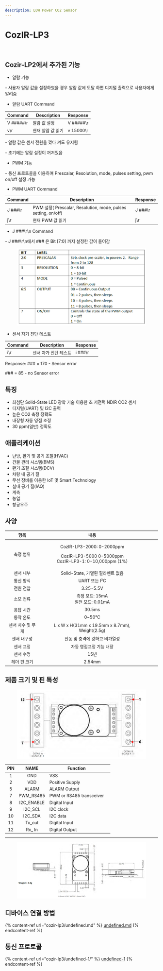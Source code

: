 ```yaml
---
description: LOW Power CO2 Sensor
---
```


# CozIR-LP3

<figure><img src="https://files.gitbook.com/v0/b/gitbook-x-prod.appspot.com/o/spaces%2FQCE5cN34KWHXj4MJcrQj%2Fuploads%2FY4GHUlyXINOiUbi1NkPR%2Fcozir_lp2.jpg?alt=media&#x26;token=28110542-638e-488a-b254-d595cd1a2b76" alt=""><figcaption></figcaption></figure>

## Cozir-LP2에서 추가된 기능

* 알람 기능

\- 사용자 알람 값을 설정하였을 경우 알람 값에 도달 하면 디지털 출력으로 사용자에게 알려줌

* 알람 UART Command

| Command   | Description | Response  |
| --------- | ----------- | --------- |
| V #####\r | 알람 값 설정     | V #####\r |
| v\r       | 현재 알람 값 읽기  | v 15000\r |

\- 알람 값은 센서 전원을 껐다 켜도 유지됨

\- 초기에는 알람 설정이 꺼져있음

* PWM 기능

\- 통신 프로토콜을 이용하여 Prescalar, Resolution, mode, pulses setting, pwm on/off 설정 가능

* PWM UART Command

| Command | Description                                                  | Response |
| ------- | ------------------------------------------------------------ | -------- |
| J ###\r | PWM 설정( Prescalar, Resolution, mode, pulses setting, on/off) | J ###\r  |
| j\r     | 현재 PWM 값 읽기                                                  | j\r      |

* J ###\r\n Command

\- J ###\r\n에서 ### 은 Bit \[7:0] 까지 설정한 값이 들어감

<figure><img src="../../.gitbook/assets/COZIR_LP3_PWM_설정2.PNG" alt=""><figcaption></figcaption></figure>

* 센서 자기 진단 테스트

| Command | Description  | Response |
| ------- | ------------ | -------- |
| i\r     | 센서 자가 진단 테스트 | i ###\r  |

Response: ### = 170 - Sensor error

\### = 85 - no Sensor error

## 특징

* 최첨단 Solid-State LED 광학 기술 이용한 초 저전력 NDIR CO2 센서
* 디지털(UART) 및 I2C 출력
* 높은 CO2 측정 정확도
* 내장형 자동 영점 조정
* 30 ppm(일반) 정확도

## 애플리케이션

* 난방, 환기 및 공기 조절(HVAC)
* 건물 관리 시스템(BMS)
* 환기 조절 시스템(DCV)
* 차량 내 공기 질
* 무선 장비를 이용한 IoT 및 Smart Technology
* 실내 공기 질(IAQ)
* 계측
* 농업
* 항공우주

## 사양

<table><thead><tr><th align="center">항목</th><th align="center">내용</th><th align="center"></th><th data-hidden></th><th data-hidden></th></tr></thead><tbody><tr><td align="center">측정 범위</td><td align="center"><p>CozIR-LP3-2000: 0-2000ppm</p><p>CozIR-LP3-5000 0-5000ppm<br>CozIR-LP3-1: 0-10,000ppm (1%)</p></td><td align="center"></td><td></td><td></td></tr><tr><td align="center">센서 내부</td><td align="center">Solid-State, 가열된 필라멘트 없음</td><td align="center"></td><td></td><td></td></tr><tr><td align="center">통신 방식</td><td align="center">UART 또는 I²C</td><td align="center"></td><td></td><td></td></tr><tr><td align="center">전원 전압</td><td align="center">3.25-5.5V</td><td align="center"></td><td></td><td></td></tr><tr><td align="center">소모 전류</td><td align="center">측정 모드: 15mA<br>절전 모드: 0.01mA</td><td align="center"></td><td></td><td></td></tr><tr><td align="center">응답 시간</td><td align="center">30.5ms</td><td align="center"></td><td></td><td></td></tr><tr><td align="center">동작 온도</td><td align="center">0~50℃</td><td align="center"></td><td></td><td></td></tr><tr><td align="center">센서 치수 및 무게</td><td align="center">L x W x H(31mm x 19.5mm x 8.7mm), Weight(2.5g)</td><td align="center"></td><td></td><td></td></tr><tr><td align="center">센서 내구성</td><td align="center">진동 및 충격에 강하고 비가열성</td><td align="center"></td><td></td><td></td></tr><tr><td align="center">센서 교정</td><td align="center">자동 영점교정 기능 내장</td><td align="center"></td><td></td><td></td></tr><tr><td align="center">센서 수명</td><td align="center">15년</td><td align="center"></td><td></td><td></td></tr><tr><td align="center">헤더 핀 크기</td><td align="center">2.54mm</td><td align="center"></td><td></td><td></td></tr></tbody></table>

## 제품 크기 및 핀 특성

<figure><img src="../../.gitbook/assets/cozir_lp3_pin_connection.PNG" alt=""><figcaption></figcaption></figure>

<table><thead><tr><th align="center">PIN</th><th align="center">NAME</th><th>Function</th><th data-hidden></th></tr></thead><tbody><tr><td align="center">1</td><td align="center">GND</td><td>VSS</td><td></td></tr><tr><td align="center">2</td><td align="center">VDD</td><td>Positive Supply</td><td></td></tr><tr><td align="center">5</td><td align="center">ALARM</td><td>ALARM Output</td><td></td></tr><tr><td align="center">7</td><td align="center">PWM_RS485</td><td>PWM or RS485 transceiver</td><td></td></tr><tr><td align="center">8</td><td align="center">I2C_ENABLE</td><td>Digital Input</td><td></td></tr><tr><td align="center">9</td><td align="center">I2C_SCL</td><td>I2C clock</td><td></td></tr><tr><td align="center">10</td><td align="center">I2C_SDA</td><td>I2C data</td><td></td></tr><tr><td align="center">11</td><td align="center">Tx_out</td><td>Digital Input</td><td></td></tr><tr><td align="center">12</td><td align="center">Rx_ In</td><td>Digital Output</td><td></td></tr></tbody></table>

***

<figure><img src="../../.gitbook/assets/cozir_lp3_size.PNG" alt=""><figcaption></figcaption></figure>

## 디바이스 연결 방법

{% content-ref url="cozir-lp3/undefined.md" %}
[undefined.md](cozir-lp3/undefined.md)
{% endcontent-ref %}

## 통신 프로토콜

{% content-ref url="cozir-lp3/undefined-1/" %}
[undefined-1](cozir-lp3/undefined-1/)
{% endcontent-ref %}

